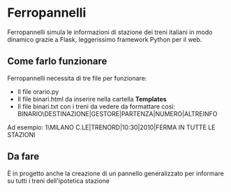 # Ferropannelli
Ferropannelli simula le informazioni di stazione dei treni italiani in modo dinamico grazie a Flask, leggerissimo framework Python per il web.

## Come farlo funzionare
Ferropannelli necessita di tre file per funzionare:
* Il file orario.py
* Il file binari.html da inserire nella cartella **Templates**
* Il file binari.txt con i treni da vedere da formattare così:
BINARIO\DESTINAZIONE|GESTORE|PARTENZA|NUMERO|ALTREINFO

Ad esempio:
1\MILANO C.LE|TRENORD|10:30|2010|FERMA IN TUTTE LE STAZIONI

## Da fare
È in progetto anche la creazione di un pannello generalizzato per informare su tutti i treni dell'ipotetica stazione

